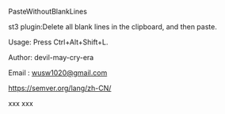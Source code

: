PasteWithoutBlankLines

st3 plugin:Delete all blank lines in the clipboard, and then paste.

Usage:  Press Ctrl+Alt+Shift+L.

Author: devil-may-cry-era

Email : wusw1020@gmail.com

https://semver.org/lang/zh-CN/

xxx
xxx
